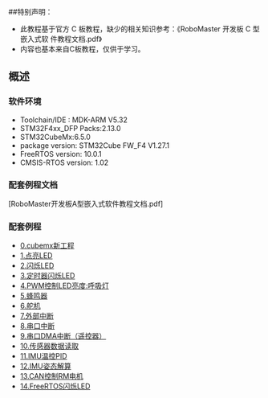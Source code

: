 ﻿##特别声明： 
 - 此教程基于官方 C 板教程，缺少的相关知识参考：《RoboMaster 开发板 C 型嵌入式软 件教程文档.pdf》
 - 内容也基本来自C板教程，仅供于学习。
## 概述
### 软件环境
 - Toolchain/IDE : MDK-ARM V5.32
 - STM32F4xx_DFP Packs:2.13.0
 - STM32CubeMx:6.5.0
 - package version: STM32Cube FW_F4 V1.27.1
 - FreeRTOS version: 10.0.1
 - CMSIS-RTOS version: 1.02
 
### 配套例程文档
[RoboMaster开发板A型嵌入式软件教程文档.pdf]
### 配套例程
* [0.cubemx新工程](0BASE)
* [1.点亮LED](1LED)
* [2.闪烁LED](2FLASH_LED)
* [3.定时器闪烁LED](3TIM_LED)
* [4.PWM控制LED亮度:呼吸灯](4PWM_LED)
* [5.蜂鸣器](5PWM_BUZZER)
* [6.舵机](6PWM_SERVO_MOTOR)
* [7.外部中断](7KEY_EXIT)
* [8.串口中断](8USART)
* [9.串口DMA中断（遥控器）](9RC_USART)
* [10.传感器数据读取](10I2C_SPI_READ)
* [11.IMU温控PID](11IMU_TEMP_CONTROL)
* [12.IMU姿态解算](12IMU_INS)
* [13.CAN控制RM电机](13CAN_MOTOR)
* [14.FreeRTOS闪烁LED](14FREERTOS_LED)